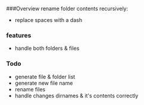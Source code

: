 ###Overview
rename folder contents recursively:
- replace spaces with a dash

### features
- handle both folders & files

### Todo
- generate file & folder list
- generate new file name
- rename files
- handle changes dirnames & it's contents correctly
